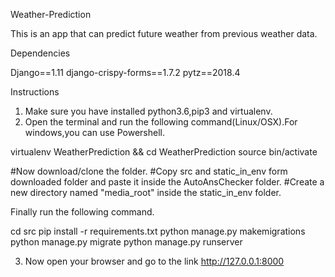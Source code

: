 Weather-Prediction

This is an app that can predict future weather from previous weather data.

Dependencies

Django==1.11
django-crispy-forms==1.7.2
pytz==2018.4

Instructions

1. Make sure you have installed python3.6,pip3 and virtualenv.
2. Open the terminal and  run the following command(Linux/OSX).For windows,you can use Powershell.

  virtualenv WeatherPrediction && cd WeatherPrediction
  source bin/activate

  #Now download/clone the folder.
  #Copy src and static_in_env form downloaded folder and paste it inside the AutoAnsChecker folder.
  #Create a new directory named "media_root" inside the static_in_env folder.

  Finally run the following command.

  cd src
  pip install -r requirements.txt
  python manage.py makemigrations
  python manage.py migrate
  python manage.py runserver

 3. Now open your browser and go to the link http://127.0.0.1:8000
